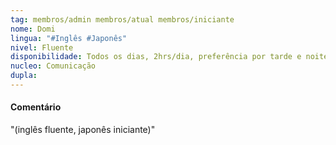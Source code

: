 ```yaml
---
tag: membros/admin membros/atual membros/iniciante
nome: Domi
lingua: "#Inglês #Japonês"
nivel: Fluente
disponibilidade: Todos os dias, 2hrs/dia, preferência por tarde e noite
nucleo: Comunicação
dupla:
---
```


#### Comentário
"(inglês fluente, japonês iniciante)"
